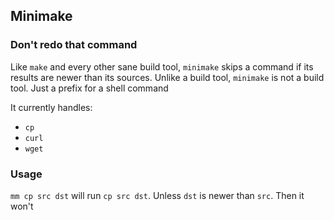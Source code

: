 ## Minimake

### Don't redo that command

Like `make` and every other sane build tool, `minimake` skips a command if its results are newer than its sources. Unlike a build tool, `minimake` is not a build tool. Just a prefix for a shell command

It currently handles:

- `cp`
- `curl`
- `wget`

### Usage

`mm cp src dst` will run `cp src dst`. Unless `dst` is newer than `src`. Then it won't